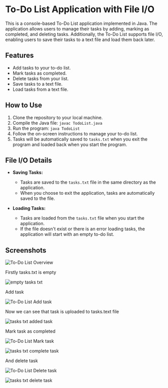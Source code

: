 # To-Do List Application with File I/O

This is a console-based To-Do List application implemented in Java. The application allows users to manage their tasks by adding, marking as completed, and deleting tasks. Additionally, the To-Do List supports file I/O, enabling users to save their tasks to a text file and load them back later.

## Features

- Add tasks to your to-do list.
- Mark tasks as completed.
- Delete tasks from your list.
- Save tasks to a text file.
- Load tasks from a text file.

## How to Use

1. Clone the repository to your local machine.
2. Compile the Java file: `javac TodoList.java`
3. Run the program: `java TodoList`
4. Follow the on-screen instructions to manage your to-do list.
5. Tasks will be automatically saved to `tasks.txt` when you exit the program and loaded back when you start the program.

## File I/O Details

- **Saving Tasks:**
  - Tasks are saved to the `tasks.txt` file in the same directory as the application.
  - When you choose to exit the application, tasks are automatically saved to the file.

- **Loading Tasks:**
  - Tasks are loaded from the `tasks.txt` file when you start the application.
  - If the file doesn't exist or there is an error loading tasks, the application will start with an empty to-do list.

## Screenshots

![To-Do List Overview](https://github.com/hiuseinlesho/To-Do-List/assets/133807047/32739d1d-4c5f-416c-b782-7228dba91524)

Firstly tasks.txt is empty

![empty tasks txt](https://github.com/hiuseinlesho/To-Do-List/assets/133807047/8088d787-83c4-43e8-bd78-f1818549b383)

Add task

![To-Do List Add task](https://github.com/hiuseinlesho/To-Do-List/assets/133807047/b5e9ab4e-5386-4ba3-be95-7cffeaeeb87c)

Now we can see that task is uploaded to tasks.text file

![tasks txt added task](https://github.com/hiuseinlesho/To-Do-List/assets/133807047/1396fa42-dc6d-477e-8930-1f995b214a79)

Mark task as completed

![To-Do List Mark task](https://github.com/hiuseinlesho/To-Do-List/assets/133807047/11da6343-7eb1-428c-8902-5271a5d8abeb)

![tasks txt complete task](https://github.com/hiuseinlesho/To-Do-List/assets/133807047/d48c743e-7afa-4574-91c1-b5aa36245c24)

And delete task

![To-Do List Delete task](https://github.com/hiuseinlesho/To-Do-List/assets/133807047/9305b9b5-c526-412f-b645-109d2f0f3489)

![tasks txt delete task](https://github.com/hiuseinlesho/To-Do-List/assets/133807047/a6c487ca-fa23-4fd9-ab4c-426a4974f7b8)




